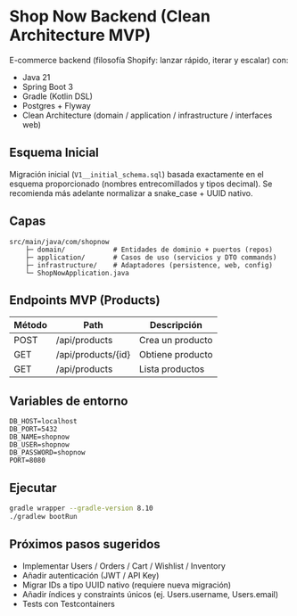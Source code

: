 # Shop Now Backend (Clean Architecture MVP)

E-commerce backend (filosofía Shopify: lanzar rápido, iterar y escalar) con:

- Java 21
- Spring Boot 3
- Gradle (Kotlin DSL)
- Postgres + Flyway
- Clean Architecture (domain / application / infrastructure / interfaces web)

## Esquema Inicial

Migración inicial (`V1__initial_schema.sql`) basada exactamente en el esquema proporcionado (nombres entrecomillados y tipos decimal). Se recomienda más adelante normalizar a snake_case + UUID nativo.

## Capas

```
src/main/java/com/shopnow
	├─ domain/            # Entidades de dominio + puertos (repos)
	├─ application/       # Casos de uso (servicios y DTO commands)
	├─ infrastructure/    # Adaptadores (persistence, web, config)
	└─ ShopNowApplication.java
```

## Endpoints MVP (Products)

| Método | Path               | Descripción      |
| ------ | ------------------ | ---------------- |
| POST   | /api/products      | Crea un producto |
| GET    | /api/products/{id} | Obtiene producto |
| GET    | /api/products      | Lista productos  |

## Variables de entorno

```
DB_HOST=localhost
DB_PORT=5432
DB_NAME=shopnow
DB_USER=shopnow
DB_PASSWORD=shopnow
PORT=8080
```

## Ejecutar

```bash
gradle wrapper --gradle-version 8.10
./gradlew bootRun
```

## Próximos pasos sugeridos

- Implementar Users / Orders / Cart / Wishlist / Inventory
- Añadir autenticación (JWT / API Key)
- Migrar IDs a tipo UUID nativo (requiere nueva migración)
- Añadir índices y constraints únicos (ej. Users.username, Users.email)
- Tests con Testcontainers
